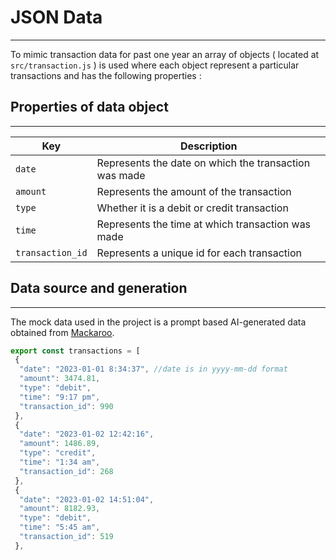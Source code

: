 # JSON Data
***
To mimic transaction data for past one year an array of objects ( located at ```src/transaction.js``` ) is used where each object represent a particular transactions and has the following properties : 

## Properties of data object
***
| Key | Description |
|-|-|
|```date``` | Represents the date on which the transaction was made |
|```amount``` | Represents the amount of the transaction |
|```type```| Whether it is a debit or credit transaction |
|```time```| Represents the time at which transaction was made |
|```transaction_id```| Represents a unique id for each transaction |

## Data source and generation
***
The mock data used in the project is a prompt based AI-generated data obtained from [Mackaroo](https://www.mockaroo.com/).

```jsx
export const transactions = [
 {
  "date": "2023-01-01 8:34:37", //date is in yyyy-mm-dd format
  "amount": 3474.81,
  "type": "debit",
  "time": "9:17 pm",
  "transaction_id": 990
 },
 {
  "date": "2023-01-02 12:42:16",
  "amount": 1486.89,
  "type": "credit",
  "time": "1:34 am",
  "transaction_id": 268
 },
 {
  "date": "2023-01-02 14:51:04",
  "amount": 8182.93,
  "type": "debit",
  "time": "5:45 am",
  "transaction_id": 519
 },
```
